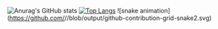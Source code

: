 ![Anurag's GitHub stats](https://github-readme-stats.vercel.app/api?username=Vinicius-fa&show_icons=true&theme=radical)
[![Top Langs](https://github-readme-stats.vercel.app/api/top-langs/?username=Vinicius-fa&layout=compact)](https://github.com/Vinicius-fa/github-readme-stats)
![snake animation](https://github.com/<seu Vinicius-fa>/<seu Vinicius-fa>/blob/output/github-contribution-grid-snake2.svg)
